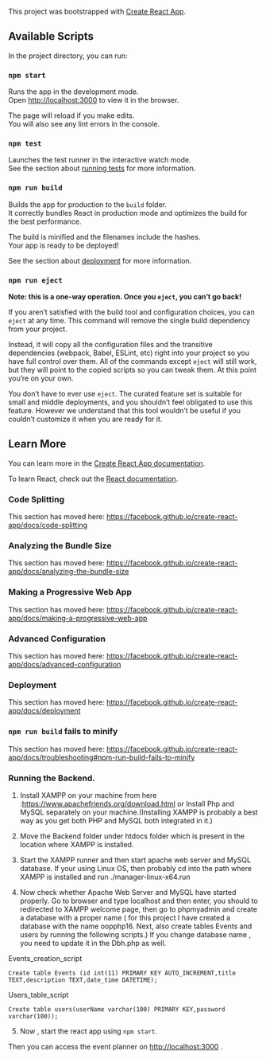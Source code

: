 This project was bootstrapped with [Create React App](https://github.com/facebook/create-react-app).

## Available Scripts

In the project directory, you can run:

### `npm start`

Runs the app in the development mode.<br />
Open [http://localhost:3000](http://localhost:3000) to view it in the browser.

The page will reload if you make edits.<br />
You will also see any lint errors in the console.

### `npm test`

Launches the test runner in the interactive watch mode.<br />
See the section about [running tests](https://facebook.github.io/create-react-app/docs/running-tests) for more information.

### `npm run build`

Builds the app for production to the `build` folder.<br />
It correctly bundles React in production mode and optimizes the build for the best performance.

The build is minified and the filenames include the hashes.<br />
Your app is ready to be deployed!

See the section about [deployment](https://facebook.github.io/create-react-app/docs/deployment) for more information.

### `npm run eject`

**Note: this is a one-way operation. Once you `eject`, you can’t go back!**

If you aren’t satisfied with the build tool and configuration choices, you can `eject` at any time. This command will remove the single build dependency from your project.

Instead, it will copy all the configuration files and the transitive dependencies (webpack, Babel, ESLint, etc) right into your project so you have full control over them. All of the commands except `eject` will still work, but they will point to the copied scripts so you can tweak them. At this point you’re on your own.

You don’t have to ever use `eject`. The curated feature set is suitable for small and middle deployments, and you shouldn’t feel obligated to use this feature. However we understand that this tool wouldn’t be useful if you couldn’t customize it when you are ready for it.

## Learn More

You can learn more in the [Create React App documentation](https://facebook.github.io/create-react-app/docs/getting-started).

To learn React, check out the [React documentation](https://reactjs.org/).

### Code Splitting

This section has moved here: https://facebook.github.io/create-react-app/docs/code-splitting

### Analyzing the Bundle Size

This section has moved here: https://facebook.github.io/create-react-app/docs/analyzing-the-bundle-size

### Making a Progressive Web App

This section has moved here: https://facebook.github.io/create-react-app/docs/making-a-progressive-web-app

### Advanced Configuration

This section has moved here: https://facebook.github.io/create-react-app/docs/advanced-configuration

### Deployment

This section has moved here: https://facebook.github.io/create-react-app/docs/deployment

### `npm run build` fails to minify

This section has moved here: https://facebook.github.io/create-react-app/docs/troubleshooting#npm-run-build-fails-to-minify


### Running the Backend.

1) Install XAMPP on your machine from here :https://www.apachefriends.org/download.html or Install Php and MySQL separately on your machine.(Installing XAMPP is probably a best way as you get both PHP and MySQL both integrated in it.)

2) Move the Backend folder under htdocs folder which is present in the location where XAMPP is installed.

3) Start the XAMPP runner and then start apache web server and MySQL database. If your using Linux OS, then probably cd into the path where XAMPP is installed and run ./manager-linux-x64.run

4) Now check whether Apache Web Server and MySQL have started properly. Go to browser and type localhost and then enter, you should to redirected to XAMPP welcome page, then go to phpmyadmin and create a database with a proper name ( for this project I have created a database with the name oopphp16. Next, also create tables Events and users by running the following scripts.) If you change database name , you need to update it in the Dbh.php as well.

Events_creation_script

`Create table Events (id int(11) PRIMARY KEY AUTO_INCREMENT,title TEXT,description TEXT,date_time DATETIME);`

Users_table_script

`Create table users(userName varchar(100) PRIMARY KEY,password varchar(100));`

5) Now , start the react app using `npm start`.

Then you can access the event planner on [http://localhost:3000](http://localhost:3000) .



